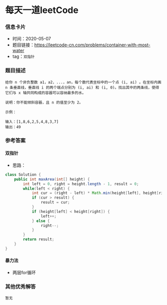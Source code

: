 # 每天一道leetCode

### 信息卡片

- 时间：2020-05-07
- 题目链接：https://leetcode-cn.com/problems/container-with-most-water
- tag：`双指针`

### 题目描述

```
给你 n 个非负整数 a1，a2，...，an，每个数代表坐标中的一个点 (i, ai) 。在坐标内画 n 条垂直线，垂直线 i 的两个端点分别为 (i, ai) 和 (i, 0)。找出其中的两条线，使得它们与 x 轴共同构成的容器可以容纳最多的水。

说明：你不能倾斜容器，且 n 的值至少为 2。

示例：

输入：[1,8,6,2,5,4,8,3,7]
输出：49

```

### 参考答案

#### 双指针
- 思路：

```java
class Solution {
    public int maxArea(int[] height) {
        int left = 0, right = height.length - 1, result = 0;
        while(left < right) {
            int cur = (right - left) * Math.min(height[left], height[right]);
            if (cur > result) {
                result = cur;
            }
            if (height[left] < height[right]) {
                left++;
            } else {
                right--;
            }
        }
        return result;
    }
}
```

#### 暴力法
- 两层for循环

### 其他优秀解答

```
暂无
```
